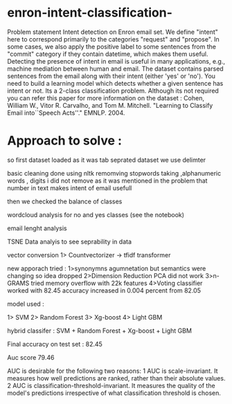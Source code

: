 # enron-intent-classification-
Problem statement  Intent detection on Enron email set. We define "intent" here to correspond primarily to the categories "request" and "propose". In some cases, we also apply the positive label to some sentences from the "commit" category if they contain datetime, which makes them useful. Detecting the presence of intent in email is useful in many applications, e.g., machine mediation between human and email. The dataset contains parsed sentences from the email along with their intent (either 'yes' or 'no'). You need to build a learning model which detects whether a given sentence has intent or not. Its a 2-class classification problem. Although its not required you can refer this paper for more information on the dataset : Cohen, William W., Vitor R. Carvalho, and Tom M. Mitchell. "Learning to Classify Email into``Speech Acts''." EMNLP. 2004.

# Approach to solve :
so first dataset loaded as it was tab seprated dataset we use delimter

basic cleaning done using nltk remomving stopwords taking ,alphanumeric words , digits i did not remove as it was mentioned in the problem that number in text makes intent of email usefull 

then we checked the balance of classes 

wordcloud analysis for no and yes classes (see the notebook)

email lenght analysis 

TSNE Data analyis to see seprability in data 

vector conversion 1> Countvectorizer -> tfidf transformer 

new apporach tried :
1>synonymns agumnetation but semantics were changing so idea dropped 
2>Dimension Reduction PCA did not work 
3>n-GRAMS tried memory overflow with 22k features 
4>Voting classifier worked with 82.45 accuracy increased in 0.004 percent from 82.05

model used :

1> SVM 
2> Random Forest
3> Xg-boost
4> Light GBM

hybrid classifer : SVM + Random Forest + Xg-boost + Light GBM

Final accuracy on test set : 82.45

Auc score 79.46

AUC is desirable for the following two reasons:
1 AUC is scale-invariant. It measures how well predictions are ranked, rather than their absolute values.
2 AUC is classification-threshold-invariant. It measures the quality of the model's predictions irrespective of what    classification threshold is chosen.





